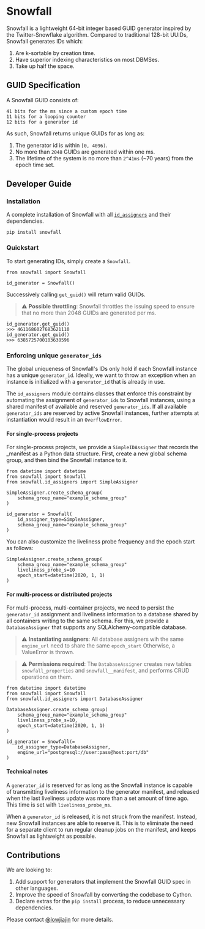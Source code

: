 # Snowfall
Snowfall is a lightweight 64-bit integer based GUID generator inspired by the Twitter-Snowflake algorithm. Compared to traditional 128-bit UUIDs, Snowfall generates IDs which:
1. Are k-sortable by creation time.
2. Have superior indexing characteristics on most DBMSes.
3. Take up half the space.

## GUID Specification
A Snowfall GUID consists of:
```
41 bits for the ms since a custom epoch time
11 bits for a looping counter
12 bits for a generator id
```

As such, Snowfall returns unique GUIDs for as long as:
1. The generator id is within `[0, 4096)`.
2. No more than `2048` GUIDs are generated within one ms.
3. The lifetime of the system is no more than `2^41ms` (~70 years) from the epoch time set.

## Developer Guide
### Installation
A complete installation of Snowfall with all [`id_assigners`](#enforcing-unique-generator_ids) and their dependencies.
```
pip install snowfall
```

### Quickstart
To start generating IDs, simply create a `Snowfall`.
```
from snowfall import Snowfall

id_generator = Snowfall()
```
Successively calling `get_guid()` will return valid GUIDs. 

> :warning: **Possible throttling**: Snowfall throttles the issuing speed to ensure that no more than 2048 GUIDs are generated per ms.

```
id_generator.get_guid()
>>> 4611686027683621110
id_generator.get_guid()
>>> 6385725700183638596
```

### Enforcing unique `generator_ids`
The global uniqueness of Snowfall's IDs only hold if each Snowfall instance has a unique `generator_id`. Ideally, we want to throw an exception when an instance is initialized with a `generator_id` that is already in use. 

The `id_assigners` module contains classes that enforce this constraint by automating the assignment of `generator_ids` to Snowfall instances, using a shared manifest of available and reserved `generator_ids`. If all available `generator_ids` are reserved by active Snowfall instances, further attempts at instantiation would result in an `OverflowError`.

#### For single-process projects
For single-process projects, we provide a `SimpleIDAssigner` that records the _manifest as a Python data structure. First, create a new global schema group, and then bind the Snowfall instance to it.
```
from datetime import datetime
from snowfall import Snowfall
from snowfall.id_assigners import SimpleAssigner

SimpleAssigner.create_schema_group(
    schema_group_name="example_schema_group"
)

id_generator = Snowfall(
    id_assigner_type=SimpleAssigner,
    schema_group_name="example_schema_group"
)
```

You can also customize the liveliness probe frequency and the epoch start as follows:

```
SimpleAssigner.create_schema_group(
    schema_group_name="example_schema_group"
    liveliness_probe_s=10
    epoch_start=datetime(2020, 1, 1)
)
```

#### For multi-process or distributed projects
For multi-process, multi-container projects, we need to persist the `generator_id` assignment and liveliness information to a database shared by all containers writing to the same schema. For this, we provide a `DatabaseAssigner` that supports any SQLAlchemy-compatible database.

> :warning: **Instantiating assigners**: All database assigners wih the same `engine_url` need to share the same `epoch_start` Otherwise, a ValueError is thrown.

> :warning: **Permissions required**: The `DatabaseAssigner` creates new tables `snowfall_properties` and `snowfall__manifest`, and performs CRUD operations on them.

```
from datetime import datetime
from snowfall import Snowfall
from snowfall.id_assigners import DatabaseAssigner

DatabaseAssigner.create_schema_group(
    schema_group_name="example_schema_group"
    liveliness_probe_s=10,
    epoch_start=datetime(2020, 1, 1)
)

id_generator = Snowfall(=
    id_assigner_type=DatabaseAssigner,
    engine_url="postgresql://user:pass@host:port/db"
)
```

#### Technical notes
A `generator_id` is reserved for as long as the Snowfall instance is capable of transmitting liveliness information to the generator manifest, and released when the last liveliness update was more than a set amount of time ago. This time is set with `liveliness_probe_ms`.

When a `generator_id` is released, it is not struck from the manifest. Instead, new Snowfall instances are able to reserve it. This is to eliminate the need for a separate client to run regular cleanup jobs on the manifest, and keeps Snowfall as lightweight as possible.

## Contributions
We are looking to:
1) Add support for generators that implement the Snowfall GUID spec in other languages.
2) Improve the speed of Snowfall by converting the codebase to Cython.
3) Declare extras for the `pip install` process, to reduce unnecessary dependencies.

Please contact [@lowjiajin](https://github.com/lowjiajin) for more details.
